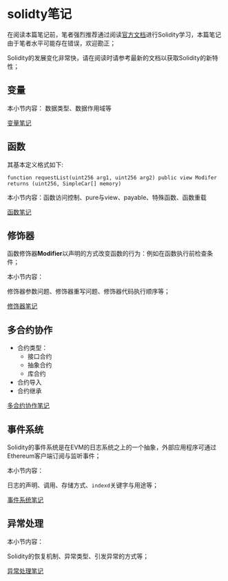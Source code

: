 # solidty笔记
在阅读本篇笔记前，笔者强烈推荐通过阅读[官方文档](https://docs.soliditylang.org/)进行Solidity学习，本篇笔记由于笔者水平可能存在错误，欢迎勘正；

Solidity的发展变化非常快，请在阅读时请参考最新的文档以获取Solidity的新特性；
## 变量
本小节内容：
数据类型、数据作用域等

[变量笔记](%E5%B0%8F%E8%8A%82/%E5%8F%98%E9%87%8F.md)

## 函数
其基本定义格式如下:

```Solidity
function requestList(uint256 arg1, uint256 arg2) public view Modifer returns (uint256, SimpleCar[] memory)
```

本小节内容：函数访问控制、pure与view、payable、特殊函数、函数重载

[函数笔记](%E5%B0%8F%E8%8A%82/%E5%87%BD%E6%95%B0.md)

## 修饰器
函数修饰器**Modifier**以声明的方式改变函数的行为：例如在函数执行前检查条件；

本小节内容：

修饰器参数问题、修饰器重写问题、修饰器代码执行顺序等；

[修饰器笔记](%E5%B0%8F%E8%8A%82/%E4%BF%AE%E9%A5%B0%E5%99%A8.md)

## 多合约协作
* 合约类型：
    * 接口合约
    * 抽象合约
    * 库合约
* 合约导入
* 合约继承

[多合约协作笔记](%E5%B0%8F%E8%8A%82/%E5%A4%9A%E5%90%88%E7%BA%A6%E5%8D%8F%E4%BD%9C.md)

## 事件系统
Solidity的事件系统是在EVM的日志系统之上的一个抽象，外部应用程序可通过Ethereum客户端订阅与监听事件；

本小节内容：

日志的声明、调用、存储方式、`indexd`关键字与用途等；

[事件系统笔记](%E5%B0%8F%E8%8A%82/%E4%BA%8B%E4%BB%B6%E7%B3%BB%E7%BB%9F.md)

## 异常处理

本小节内容：

Solidity的恢复机制、异常类型、引发异常的方式等；

[异常处理笔记](%E5%B0%8F%E8%8A%82/%E5%BC%82%E5%B8%B8%E5%A4%84%E7%90%86.md)
